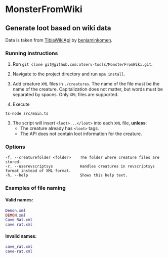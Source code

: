 # MonsterFromWiki

## Generate loot based on wiki data

Data is taken from [TibiaWikiApi](https://github.com/benjaminkomen/TibiaWikiApi) by [benjaminkomen](https://github.com/benjaminkomen).

### Running instructions

1. Run `git clone git@github.com:otserv-tools/MonsterFromWiki.git`.

2. Navigate to the project directory and run `npm install`.

3. Add creature `XML` files in `./creatures`. The name of the file must be the name of the creature. Capitalization does not matter, but words must be separated by spaces. Only `XML` files are supported.

4. Execute

```
ts-node src/main.ts
```

3. The script will insert `<loot>...</loot>` into each `XML` file, **unless**:
   - The creature already has `<loot>` tags.
   - The API does not contain loot information for the creature.

### Options
```
-f, --creaturefolder <folder>    The folder where creature files are stored.
-r, --userevscriptsys            Handles creatures in revscriptsys format instead of XML format.
-h, --help                       Shows this help text.
```

### Examples of file naming
#### Valid names:

```lua
Demon.xml
DEMON.xml
Cave Rat.xml
cave rat.xml
```

#### Invalid names:

```lua
cave_rat.xml
cave-rat.xml
```
